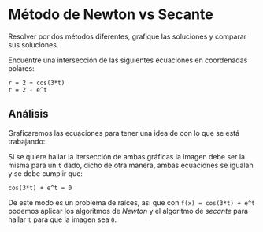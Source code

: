 # Método de Newton vs Secante

Resolver por dos métodos diferentes, grafique las soluciones y comparar sus soluciones.

Encuentre una intersección de las siguientes ecuaciones en coordenadas polares:

```
r = 2 + cos(3*t)
r = 2 - e^t
```

## Análisis

Graficaremos las ecuaciones para tener una idea de con lo que se está trabajando:


Si se quiere hallar la itersección de ambas gráficas la imagen debe ser la misma para un `t` dado, dicho de otra manera, ambas ecuaciones se igualan y se debe cumplir que:

```
cos(3*t) + e^t = 0
```

De este modo es un problema de raíces, así que con `f(x) = cos(3*t) + e^t` podemos aplicar los algoritmos de *Newton* y el algoritmo de *secante* para hallar `t` para que la imagen sea `0`.